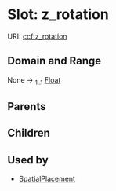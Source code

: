 
# Slot: z_rotation



URI: [ccf:z_rotation](http://purl.org/ccf/z_rotation)


## Domain and Range

None &#8594;  <sub>1..1</sub> [Float](types/Float.md)

## Parents


## Children


## Used by

 * [SpatialPlacement](SpatialPlacement.md)

